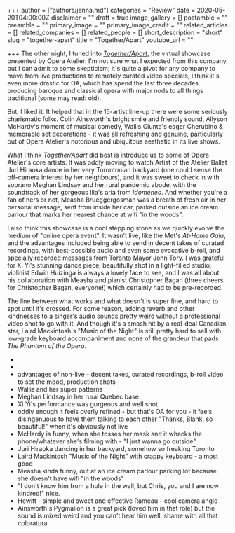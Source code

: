 +++
author = ["authors/jenna.md"]
categories = "Review"
date = 2020-05-20T04:00:00Z
disclaimer = ""
draft = true
image_gallery = []
postamble = ""
preamble = ""
primary_image = ""
primary_image_credit = ""
related_articles = []
related_companies = []
related_people = []
short_description = "short"
slug = "together-apart"
title = "Together/Apart"
youtube_url = ""

+++
The other night, I tuned into [_Together/Apart_](https://www.operaatelier.com/season-and-tickets/2020-2021-season/together-apart-opera-atelier), the virtual showcase presented by Opera Atelier. I'm not sure what I expected from this company, but I can admit to some skepticism; it's quite a pivot for any company to move from live productions to remotely curated video specials, I think it's even more drastic for OA, which has spend the last three decades producing baroque and classical opera with major nods to all things traditional (some may read: old).

But, I liked it. It helped that in the 15-artist line-up there were some seriously charismatic folks. Colin Ainsworth's bright smile and friendly sound, Allyson McHardy's moment of musical comedy, Wallis Giunta's eager Cherubino & memorable set decorations - it was all refreshing and genuine, particularly out of Opera Atelier's notorious and ubiquitous aesthetic in its live shows.

What I think _Together/Apart_ did best is introduce us to some of Opera Atelier's core artists. It was oddly moving to watch Artist of the Atelier Ballet Juri Hiraoka dance in her very Torontonian backyard (one could sense the off-camera interest by her neighbours), and it was sweet to check in with soprano Meghan Lindsay and her rural pandemic abode, with the soundtrack of her gorgeous Ilia's aria from _Idomeneo_. And whether you're a fan of hers or not, Measha Brueggergosman was a breath of fresh air in her personal message, sent from inside her car, parked outside an ice cream parlour that marks her nearest chance at wifi "in the woods".

I also think this showcase is a cool stepping stone as we quickly evolve the medium of "online opera event". It wasn't live, like the Met's _At-Home Gala_, and the advantages included being able to send in decent takes of curated recordings, with best-possible audio and even some evocative b-roll, and specially recorded messages from Toronto Mayor John Tory. I was grateful for Xi Yi's stunning dance piece, beautifully shot in a light-filled studio; violinist Edwin Huizinga is always a lovely face to see, and I was all about his collaboration with Measha and pianist Christopher Bagan (three cheers for Christopher Bagan, everyone!) which certainly had to be pre-recorded.

The line between what works and what doesn't is super fine, and hard to spot until it's crossed. For some reason, adding reverb and other kindnesses to a singer's audio sounds pretty weird without a professional video shot to go with it. And though it's a smash hit by a real-deal Canadian star, Laird Mackintosh's "Music of the Night" is still pretty hard to sell with low-grade keyboard accompaniment and none of the grandeur that pads _The Phantom of the Opera._

* 
* 
* advantages of non-live - decent takes, curated recordings, b-roll video to set the mood, production shots
* Wallis and her super patterns
* Meghan Lindsay in her rural Quebec base
* Xi Yi's performance was gorgeous and well shot
* oddly enough it feels overly refined - but that's OA for you - it feels disingenuous to have them talking to each other "Thanks, Blank, so beautiful!" when it's obviously not live
* McHardy is funny, when she tosses her mask and it whacks the phone/whatever she's filming with - "I just wanna go outside"
* Juri Hiraoka dancing in her backyard, somehow so freaking Toronto
* Laird Mackintosh "Music of the Night" with crappy keyboard - almost good
* Measha kinda funny, out at an ice cream parlour parking lot because she doesn't have wifi "in the woods"
* "I don't know him from a hole in the wall, but Chris, you and I are now kindred!" nice.
* Hewitt - simple and sweet and effective Rameau - cool camera angle
* Ainsworth's Pygmalion is a great pick (loved him in that role) but the sound is mixed weird and you can't hear him well, shame with all that coloratura